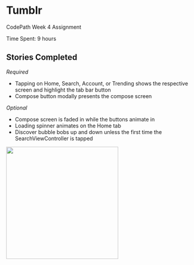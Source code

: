 # Tumblr
CodePath Week 4 Assignment

Time Spent: 9 hours

## Stories Completed

*Required*
* Tapping on Home, Search, Account, or Trending shows the respective screen and highlight the tab bar button
* Compose button modally presents the compose screen

*Optional*
* Compose screen is faded in while the buttons animate in
* Loading spinner animates on the Home tab
* Discover bubble bobs up and down unless the first time the SearchViewController is tapped


<img src="https://lh3.googleusercontent.com/-HXYWeceh1SY/VWv3kzSbJHI/AAAAAAAADWs/bSxJhS8tUPc/s512/Tumblr.gif" width="300">


